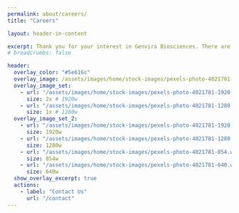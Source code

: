 ```yaml
---
permalink: about/careers/
title: "Careers"

layout: header-in-content

excerpt: Thank you for your interest in Genvira Biosciences. There are no open positions at the moment. However, you may send your resume to [info@genvira.com](mailto:info@genvira.com) for potential future opportunities.
# breadcrumbs: false

header:
  overlay_color: "#5e616c"
  overlay_image: /assets/images/home/stock-images/pexels-photo-4021781-1280.webp
  overlay_image_set:
    - url: "/assets/images/home/stock-images/pexels-photo-4021781-1920.webp"
      size: 2x # 1920w
    - url: "/assets/images/home/stock-images/pexels-photo-4021781-1280.webp"
      size: 1x # 1280w
  overlay_image_set_2:
    - url: "/assets/images/home/stock-images/pexels-photo-4021781-1920.webp"
      size: 1920w
    - url: "/assets/images/home/stock-images/pexels-photo-4021781-1280.webp"
      size: 1280w
    - url: "/assets/images/home/stock-images/pexels-photo-4021781-854.webp"
      size: 854w
    - url: "/assets/images/home/stock-images/pexels-photo-4021781-640.webp"
      size: 640w
  show_overlay_excerpt: true
  actions:
    - label: "Contact Us"
      url: "/contact"
---
```

